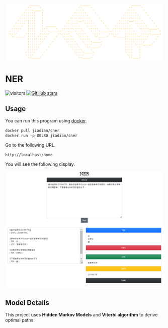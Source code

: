 ![miss](image/title.png)
# NER
![visitors](https://visitor-badge.glitch.me/badge?page_id=JiaDians.NER&left_color=red&right_color=green)
[![GitHub stars](https://badgen.net/github/stars/JiaDians/NER)](https://GitHub.com/JiaDians/NER)
## Usage
You can run this program using [docker](https://www.docker.com/).

```
docker pull jiadian/cner
docker run -p 80:80 jiadian/cner
```
Go to the following URL.<br>
```
http://localhost/home
```
You will see the following display.

![miss](./image/demo3.png)

## Model Details
This project uses **Hidden Markov Models** and **Viterbi algorithm** to derive optimal paths.




